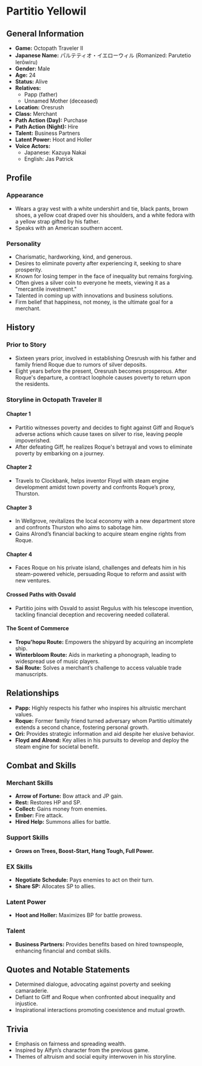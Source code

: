 # Partitio Yellowil

## General Information
- **Game:** Octopath Traveler II
- **Japanese Name:** パルテティオ・イエローウィル (Romanized: Parutetio Ierōwiru)
- **Gender:** Male
- **Age:** 24
- **Status:** Alive
- **Relatives:** 
  - Papp (father)
  - Unnamed Mother (deceased)
- **Location:** Oresrush 
- **Class:** Merchant
- **Path Action (Day):** Purchase
- **Path Action (Night):** Hire
- **Talent:** Business Partners
- **Latent Power:** Hoot and Holler
- **Voice Actors:**
  - Japanese: Kazuya Nakai
  - English: Jas Patrick

## Profile

### Appearance
- Wears a gray vest with a white undershirt and tie, black pants, brown shoes, a yellow coat draped over his shoulders, and a white fedora with a yellow strap gifted by his father.
- Speaks with an American southern accent.

### Personality
- Charismatic, hardworking, kind, and generous.
- Desires to eliminate poverty after experiencing it, seeking to share prosperity.
- Known for losing temper in the face of inequality but remains forgiving.
- Often gives a silver coin to everyone he meets, viewing it as a "mercantile investment."
- Talented in coming up with innovations and business solutions.
- Firm belief that happiness, not money, is the ultimate goal for a merchant.

## History

### Prior to Story
- Sixteen years prior, involved in establishing Oresrush with his father and family friend Roque due to rumors of silver deposits.
- Eight years before the present, Oresrush becomes prosperous. After Roque's departure, a contract loophole causes poverty to return upon the residents.

### Storyline in Octopath Traveler II

#### Chapter 1
- Partitio witnesses poverty and decides to fight against Giff and Roque’s adverse actions which cause taxes on silver to rise, leaving people impoverished.
- After defeating Giff, he realizes Roque's betrayal and vows to eliminate poverty by embarking on a journey.

#### Chapter 2
- Travels to Clockbank, helps inventor Floyd with steam engine development amidst town poverty and confronts Roque’s proxy, Thurston.

#### Chapter 3
- In Wellgrove, revitalizes the local economy with a new department store and confronts Thurston who aims to sabotage him.
- Gains Alrond’s financial backing to acquire steam engine rights from Roque.

#### Chapter 4
- Faces Roque on his private island, challenges and defeats him in his steam-powered vehicle, persuading Roque to reform and assist with new ventures.

#### Crossed Paths with Osvald
- Partitio joins with Osvald to assist Regulus with his telescope invention, tackling financial deception and recovering needed collateral.

#### The Scent of Commerce
- **Tropu'hopu Route:** Empowers the shipyard by acquiring an incomplete ship.
- **Winterbloom Route:** Aids in marketing a phonograph, leading to widespread use of music players.
- **Sai Route:** Solves a merchant’s challenge to access valuable trade manuscripts.

## Relationships

- **Papp:** Highly respects his father who inspires his altruistic merchant values.
- **Roque:** Former family friend turned adversary whom Partitio ultimately extends a second chance, fostering personal growth.
- **Ori:** Provides strategic information and aid despite her elusive behavior.
- **Floyd and Alrond:** Key allies in his pursuits to develop and deploy the steam engine for societal benefit.

## Combat and Skills

### Merchant Skills
- **Arrow of Fortune:** Bow attack and JP gain.
- **Rest:** Restores HP and SP.
- **Collect:** Gains money from enemies.
- **Ember:** Fire attack.
- **Hired Help:** Summons allies for battle.

### Support Skills
- **Grows on Trees, Boost-Start, Hang Tough, Full Power.**

### EX Skills
- **Negotiate Schedule:** Pays enemies to act on their turn.
- **Share SP:** Allocates SP to allies.

### Latent Power
- **Hoot and Holler:** Maximizes BP for battle prowess.

### Talent
- **Business Partners:** Provides benefits based on hired townspeople, enhancing financial and combat skills.

## Quotes and Notable Statements
- Determined dialogue, advocating against poverty and seeking camaraderie.
- Defiant to Giff and Roque when confronted about inequality and injustice.
- Inspirational interactions promoting coexistence and mutual growth.

## Trivia
- Emphasis on fairness and spreading wealth.
- Inspired by Alfyn’s character from the previous game.
- Themes of altruism and social equity interwoven in his storyline.
